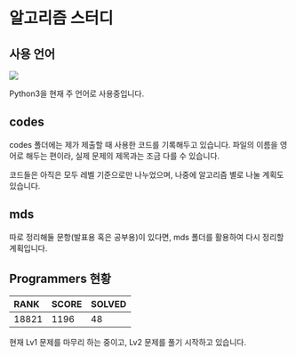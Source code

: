 # 알고리즘 스터디



## 사용 언어

<a href=# ><img src="https://img.shields.io/badge/Python-3776AB?style=flat-square&logo=Python&logoColor=white"/></a>

Python3을 현재 주 언어로 사용중입니다. 

## codes

codes 폴더에는 제가 제출할 때 사용한 코드를 기록해두고 있습니다. 파일의 이름을 영어로 해두는 편이라, 실제 문제의 제목과는 조금 다를 수 있습니다.

코드들은 아직은 모두 레벨 기준으로만 나누었으며, 나중에 알고리즘 별로 나눌 계획도 있습니다.

## mds

따로 정리해둘 문항(발표용 혹은 공부용)이 있다면, mds 폴더를 활용하여 다시 정리할 계획입니다.



## Programmers 현황

| RANK  | SCORE | SOLVED |
| :---- | ----- | ------ |
| 18821 | 1196  | 48     |

현재 Lv1 문제를 마무리 하는 중이고, Lv2 문제를 풀기 시작하고 있습니다.



